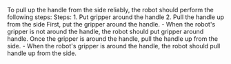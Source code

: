 To pull up the handle from the side reliably, the robot should perform the following steps:
    Steps:  1. Put gripper around the handle  2. Pull the handle up from the side
    First, put the gripper around the handle.
    - When the robot's gripper is not around the handle, the robot should put gripper around handle.
    Once the gripper is around the handle, pull the handle up from the side.
    - When the robot's gripper is around the handle, the robot should pull handle up from the side.
